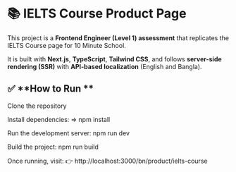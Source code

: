 # 📚 IELTS Course Product Page

This project is a **Frontend Engineer (Level 1) assessment** that replicates the IELTS Course page for 10 Minute School.

It is built with **Next.js**, **TypeScript**, **Tailwind CSS**, and follows **server-side rendering (SSR)** with **API-based localization** (English and Bangla).



## ✅ **How to Run **

Clone the repository

Install dependencies:
=> npm install


Run the development server:
npm run dev


Build the project:
npm run build


Once running, visit:
👉 http://localhost:3000/bn/product/ielts-course